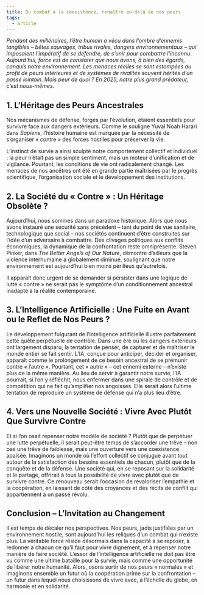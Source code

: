 ```yaml
---
title: Du combat à la coexistence, renaître au-delà de nos peurs
tags:
  - article
---
```

*Pendant des millénaires, l’être humain a vécu dans l’ombre d’ennemis tangibles – bêtes sauvages, tribus rivales, dangers environnementaux – qui imposaient l’impératif de se défendre, de s’unir pour combattre l’inconnu. Aujourd’hui, force est de constater que nous avons, à bien des égards, conquis notre environnement. Les menaces réelles se sont estompées au profit de peurs intérieures et de systèmes de rivalités souvent hérités d’un passé lointain. Mais peur de quoi ? En 2025, notre plus grand prédateur, c’est nous-mêmes.*

## **1. L’Héritage des Peurs Ancestrales**

Nos mécanismes de défense, forgés par l’évolution, étaient essentiels pour survivre face aux dangers extérieurs. Comme le souligne Yuval Noah Harari dans _Sapiens_, l’histoire humaine est marquée par la nécessité de s’organiser « contre » des forces hostiles pour préserver la vie.

L’instinct de survie a ainsi sculpté notre comportement collectif et individuel : la peur n’était pas un simple sentiment, mais un moteur d’unification et de vigilance. Pourtant, les conditions de vie ont radicalement changé. Les menaces de nos ancêtres ont été en grande partie maîtrisées par le progrès scientifique, l’organisation sociale et le développement des institutions.

## **2. La Société du « Contre » : Un Héritage Obsolète ?**

Aujourd’hui, nous sommes dans un paradoxe historique. Alors que nous avons instauré une sécurité sans précédent – tant du point de vue sanitaire, technologique que social – nos sociétés continuent d’être construites sur l’idée d’un adversaire à combattre. Des clivages politiques aux conflits économiques, la dynamique de la confrontation reste omniprésente. Steven Pinker, dans _The Better Angels of Our Nature_, démontre d’ailleurs que la violence interhumaine a globalement diminué, soulignant que notre environnement est aujourd’hui bien moins périlleux qu’autrefois.

Il apparaît donc urgent de se demander si persister dans une logique de lutte « contre » ne serait pas le symptôme d’un conditionnement ancestral inadapté à la réalité contemporaine.

## **3. L’Intelligence Artificielle : Une Fuite en Avant ou le Reflet de Nos Peurs ?**

Le développement fulgurant de l’intelligence artificielle illustre parfaitement cette quête perpétuelle de contrôle. Dans une ère où les dangers extérieurs ont largement disparu, la tentation de penser, de capturer et de maîtriser le monde entier se fait sentir. L’IA, conçue pour anticiper, décider et organiser, apparaît comme le prolongement de ce besoin ancestral de se prémunir contre « l’autre ». Pourtant, cet « autre » – cet ennemi externe – n’existe plus de la même manière. Au lieu de servir à garantir notre survie, l’IA pourrait, si l’on y réfléchit, nous enfermer dans une spirale de contrôle et de compétition qui ne fait qu’amplifier nos angoisses. Elle serait alors l’ultime tentation de reproduire un système de défense qui n’a plus lieu d’être.

## **4. Vers une Nouvelle Société : Vivre Avec Plutôt Que Survivre Contre**

Et si l’on osait repenser notre modèle de société ? Plutôt que de perpétuer une lutte perpétuelle, il serait peut-être temps de s’accorder une trêve – non pas une trêve de faiblesse, mais une ouverture vers une coexistence apaisée. Imaginons un monde où l’effort collectif se conjugue avant tout autour de la satisfaction des besoins essentiels de chacun, plutôt que de la conquête et de la défense. Une société qui, en se reposant sur la solidarité et le partage, offrirait à tous la possibilité de vivre avec plutôt que de survivre contre. Ce renouveau serait l’occasion de revaloriser l’empathie et la coopération, en laissant de côté des croyances et des récits de conflit qui appartiennent à un passé révolu.

## **Conclusion – L’Invitation au Changement**

Il est temps de décaler nos perspectives. Nos peurs, jadis justifiées par un environnement hostile, sont aujourd’hui les reliques d’un combat qui n’existe plus. La véritable force réside désormais dans la capacité à se reposer, à redonner à chacun ce qu’il faut pour vivre dignement, et à repenser notre manière de faire société. L’essor de l’intelligence artificielle ne doit pas être vu comme une ultime bataille pour la survie, mais comme une opportunité de libérer notre humanité. Alors, osons sortir de nos peurs « normales » et imaginons ensemble un futur où la coopération prime sur la confrontation – un futur dans lequel nous choisissons de vivre avec, à l’échelle du globe, en harmonie et en solidarité.